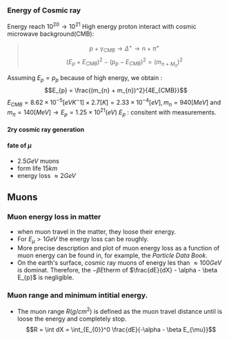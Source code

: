 ### Energy of Cosmic ray

Energy reach $10^{20} \to 10^{21}$
High energy proton interact with cosmic microwave background(CMB):
>$$p + \gamma_{CMB} \to \Delta^{+} \to n + \pi^{+}$$$$(E_{p} + E_{CMB})^2 - (p_{p} - E_{CMB})^2 = (m_{n + M_{\pi}})^2$$

Assuming $E_{p} = p_{p}$ because of high energy, we obtain :
$$E_{p} = \frac{(m_{n} + m_{n})^2}{4E_{CMB}}$$
$E_{CMB} = 8.62 \times 10^{-5}[eVK^-1] \times 2.7[K] = 2.33 \times 10^{-4}[eV], m_{n} = 940[MeV]$ and $m_{\pi} = 140 [MeV]\to E_{p} = 1.25 \times 10^{21}(eV)$
$E_{p}$ : consitent with measurements.
#### 2ry cosmic ray generation
#### fate of $\mu$
- $2.5 GeV$ muons
- form life $15km$
- energy loss $\approx 2GeV$
## Muons
### Muon energy loss in matter 
- when muon travel in the matter, they loose their energy.
- For $E_{\mu}> 1GeV$ the energy loss can be roughly.
- More precise description and plot of muon energy loss as a function of muon energy can be found in, for example, the *Particle Data Book*.
- On the earth's surface, cosmic ray muons of energy les than $\approx 100 GeV$ is dominat. Therefore, the $-\beta E$therm of $\frac{dE}{dX} - \alpha - \beta E_{p}$ is negligible.
### Muon range and minimum intitial energy.
- The muon range $R(g/cm^2)$ is defined as the muon travel distance until is loose the energy and completely stop.
$$R = \int dX = \int_{E_{0}}^0 \frac{dE}{-\alpha - \beta E_{\mu}}$$







